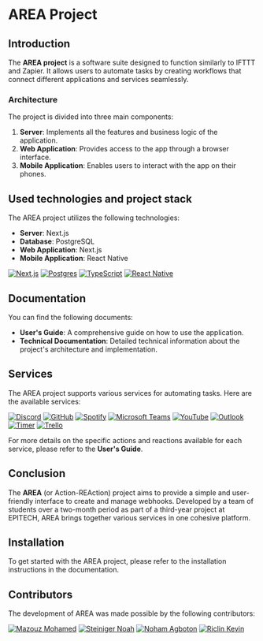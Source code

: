# AREA Project

## Introduction

The **AREA project** is a software suite designed to function similarly to IFTTT and Zapier. It allows users to automate tasks by creating workflows that connect different applications and services seamlessly.

### Architecture

The project is divided into three main components:

1. **Server**: Implements all the features and business logic of the application.
2. **Web Application**: Provides access to the app through a browser interface.
3. **Mobile Application**: Enables users to interact with the app on their phones.

## Used technologies and project stack

The AREA project utilizes the following technologies:

- **Server**: Next.js
- **Database**: PostgreSQL
- **Web Application**: Next.js
- **Mobile Application**: React Native

[![Next.js](https://img.shields.io/badge/Next.js-000000?style=for-the-badge&logo=nextdotjs&logoColor=white)](https://nextjs.org/)
[![Postgres](https://img.shields.io/badge/Postgres-%23316192.svg?style=for-the-badge&logo=postgresql&logoColor=white)](https://www.postgresql.org/)
[![TypeScript](https://img.shields.io/badge/TypeScript-007ACC?style=for-the-badge&logo=typescript&logoColor=white)](https://www.typescriptlang.org/)
[![React Native](https://img.shields.io/badge/React_Native-61DAFB?style=for-the-badge&logo=react&logoColor=black)](https://reactnative.dev/)


## Documentation

You can find the following documents:

- **User's Guide**: A comprehensive guide on how to use the application.
- **Technical Documentation**: Detailed technical information about the project's architecture and implementation.

## Services

The AREA project supports various services for automating tasks. Here are the available services:

[![Discord](https://img.shields.io/badge/Discord-7289DA?style=for-the-badge&logo=discord&logoColor=white)](https://discord.com)
[![GitHub](https://img.shields.io/badge/GitHub-181717?style=for-the-badge&logo=github&logoColor=white)](https://github.com)
[![Spotify](https://img.shields.io/badge/Spotify-1DB954?style=for-the-badge&logo=spotify&logoColor=white)](https://spotify.com)
[![Microsoft Teams](https://img.shields.io/badge/Microsoft%20Teams-6264A7?style=for-the-badge&logo=microsoftteams&logoColor=white)](https://teams.microsoft.com)
[![YouTube](https://img.shields.io/badge/YouTube-FF0000?style=for-the-badge&logo=youtube&logoColor=white)](https://youtube.com)
[![Outlook](https://img.shields.io/badge/Outlook-0078D4?style=for-the-badge&logo=microsoftoutlook&logoColor=white)](https://outlook.live.com)
[![Timer](https://img.shields.io/badge/Timer-FFB400?style=for-the-badge&logo=clock&logoColor=white)](https://www.timeanddate.com)
[![Trello](https://img.shields.io/badge/Trello-0052CC?style=for-the-badge&logo=trello&logoColor=white)](https://trello.com)

For more details on the specific actions and reactions available for each service, please refer to the **User's Guide**.


## Conclusion

The **AREA** (or Action-REAction) project aims to provide a simple and user-friendly interface to create and manage webhooks. Developed by a team of students over a two-month period as part of a third-year project at EPITECH, AREA brings together various services in one cohesive platform.

## Installation

To get started with the AREA project, please refer to the installation instructions in the documentation.

## Contributors

The development of AREA was made possible by the following contributors:

[![Mazouz Mohamed](https://img.shields.io/badge/Mazouz%20Mohamed-000000?style=for-the-badge&logo=github&logoColor=white)](https://github.com/mezzLMC)
[![Steiniger Noah](https://img.shields.io/badge/Steiniger%20Noah-000000?style=for-the-badge&logo=github&logoColor=white)](https://github.com/mezzLMC)
[![Noham Agboton](https://img.shields.io/badge/Noham%20Agboton-000000?style=for-the-badge&logo=github&logoColor=white)](https://github.com/mezzLMC)
[![Riclin Kevin](https://img.shields.io/badge/Riclin%20Kevin-000000?style=for-the-badge&logo=github&logoColor=white)](https://github.com/KevinRiclin)
